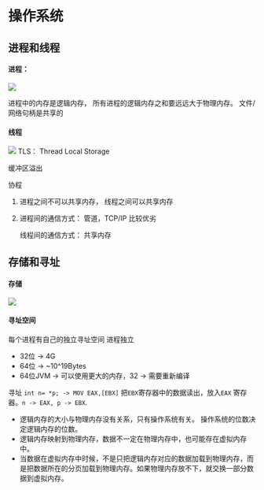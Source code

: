 # 操作系统

## 进程和线程

#### 进程： 
![](img/2019-10-04-20-31-32.png)

进程中的内存是逻辑内存， 所有进程的逻辑内存之和要远远大于物理内存。
文件/网络句柄是共享的

#### 线程
![](img/2019-10-04-20-34-42.png)
TLS： Thread Local Storage


缓冲区溢出


协程


1. 进程之间不可以共享内存， 线程之间可以共享内存
2. 进程间的通信方式： 管道，TCP/IP  比较优劣
   
   线程间的通信方式： 共享内存



## 存储和寻址

#### 存储
![](img/2019-10-04-20-39-09.png)

#### 寻址空间
每个进程有自己的独立寻址空间
进程独立
- 32位 -> 4G
- 64位 -> ~10^19Bytes
- 64位JVM -> 可以使用更大的内存，32 -> 需要重新编译

寻址 `int n= *p; -> MOV EAX,[EBX]`
把`EBX`寄存器中的数据读出，放入`EAX` 寄存器。`n -> EAX, p -> EBX`.


- 逻辑内存的大小与物理内存没有关系，只有操作系统有关。 操作系统的位数决定逻辑内存的位数。
- 逻辑内存映射到物理内存，数据不一定在物理内存中，也可能存在虚拟内存中。
- 当数据在虚拟内存中时候，不是只把逻辑内存对应的数据加载到物理内存，而是把数据所在的分页加载到物理内存。如果物理内存放不下，就交换一部分数据到虚拟内存。

